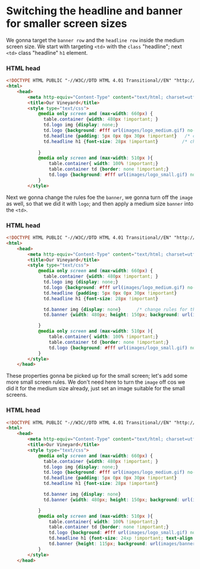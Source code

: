 # Switching the headline and banner for smaller screen sizes

We gonna target the `banner row` and the `headline row` inside the medium screen size. We start with targeting `<td>` with the `class` "headline"; next `<td>` class "headline" `h1` element. 

### HTML head
```html
<!DOCTYPE HTML PUBLIC "-//W3C//DTD HTML 4.01 Transitional//EN" "http://www.w3.org/TR/html4/loose.dtd">
<html>
	<head>
		<meta http-equiv="Content-Type" content="text/html; charset=utf-8">
		<title>Our Vineyard</title>
		<style type="text/css">
			@media only screen and (max-width: 660px) {
              table.container {width: 480px !important; }
			  td.logo img {display: none;}
			  td.logo {background: #fff url(images/logo_medium.gif) no-repeat 10px 10px; height: 45px }
			  td.headline {padding: 5px 0px 0px 30px !important}   /* change rules for the headline*/
			  td.headline h1 {font-size: 28px !important}         /* change rules for the headline*/
			  
			}
			@media only screen and (max-width: 510px ){
				table.container{ width: 100% !important;}
				table.container td {border: none !important;}
				td.logo {background: #fff url(images/logo_small.gif) no-repeat center 10px; height: 32px}
			}
        </style>
```
Next we gonna change the rules foe the `banner`, we gonna turn off the `image` as well, so that we did it with `logo`; and then apply a medium size `banner` into the `<td>`. 

### HTML head
```html
<!DOCTYPE HTML PUBLIC "-//W3C//DTD HTML 4.01 Transitional//EN" "http://www.w3.org/TR/html4/loose.dtd">
<html>
	<head>
		<meta http-equiv="Content-Type" content="text/html; charset=utf-8">
		<title>Our Vineyard</title>
		<style type="text/css">
			@media only screen and (max-width: 660px) {
              table.container {width: 480px !important; }
			  td.logo img {display: none;}
			  td.logo {background: #fff url(images/logo_medium.gif) no-repeat 10px 10px; height: 45px }
			  td.headline {padding: 5px 0px 0px 30px !important}
			  td.headline h1 {font-size: 28px !important}

			  td.banner img {display: none}      /* change rules for the banner*/
			  td.banner {width: 480px; height: 150px; background: url(images/banner_medium.jpg) no-repeat 0px 0px;}          /* change rules for the banner*/

			}
			@media only screen and (max-width: 510px ){
				table.container{ width: 100% !important;}
				table.container td {border: none !important;}
				td.logo {background: #fff url(images/logo_small.gif) no-repeat center 10px; height: 32px}
			}
		</style>
    </head>	
```

These properties gonna be picked up for the small screen; let's add some more small screen rules. We don't need here to turn the `image` off cos we did it for the medium size already, just set an image suitable for the small screens. 

### HTML head
```html
<!DOCTYPE HTML PUBLIC "-//W3C//DTD HTML 4.01 Transitional//EN" "http://www.w3.org/TR/html4/loose.dtd">
<html>
	<head>
		<meta http-equiv="Content-Type" content="text/html; charset=utf-8">
		<title>Our Vineyard</title>
		<style type="text/css">
			@media only screen and (max-width: 660px) {
              table.container {width: 480px !important; }
			  td.logo img {display: none;}
			  td.logo {background: #fff url(images/logo_medium.gif) no-repeat 10px 10px; height: 45px }
			  td.headline {padding: 5px 0px 0px 30px !important}
			  td.headline h1 {font-size: 28px !important}

			  td.banner img {display: none}
			  td.banner {width: 480px; height: 150px; background: url(images/banner_medium.jpg) no-repeat 0px 0px;}

			}
			@media only screen and (max-width: 510px ){
				table.container{ width: 100% !important;}
				table.container td {border: none !important;}
				td.logo {background: #fff url(images/logo_small.gif) no-repeat center 10px; height: 32px}
				td.headline h1 {font-size: 24xp !important; text-align: center;}  /* change rules for the headline*/
				td.banner {height: 115px; background: url(images/banner_small.jpg) no-repeat right 0px;}  /* change rules for the banner*/
			}
		</style>
    </head>	
```
